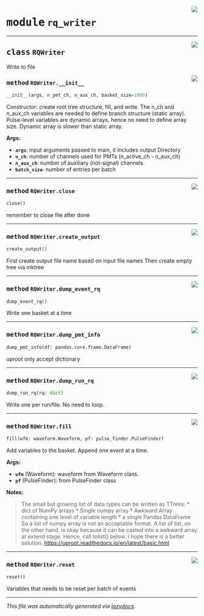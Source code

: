 <!-- markdownlint-disable -->

<a href="../../src/rq_writer.py#L0"><img align="right" style="float:right;" src="https://img.shields.io/badge/-source-cccccc?style=flat-square"></a>

# <kbd>module</kbd> `rq_writer`






---

<a href="../../src/rq_writer.py#L12"><img align="right" style="float:right;" src="https://img.shields.io/badge/-source-cccccc?style=flat-square"></a>

## <kbd>class</kbd> `RQWriter`
Write to file 

<a href="../../src/rq_writer.py#L16"><img align="right" style="float:right;" src="https://img.shields.io/badge/-source-cccccc?style=flat-square"></a>

### <kbd>method</kbd> `RQWriter.__init__`

```python
__init__(args, n_pmt_ch, n_aux_ch, basket_size=1000)
```

Constructor: create root tree structure, fill, and write. The n_ch and n_aux_ch variables are needed to define branch structure (static array). Pulse-level variables are dynamic arrays, hence no need to define array size. Dynamic array is slower than static array. 



**Args:**
 
 - <b>`args`</b>:  input arguments passed to main, it includes output Directory 
 - <b>`n_ch`</b>:  number of channels used for PMTs (n_active_ch - n_aux_ch) 
 - <b>`n_aux_ch`</b>:  number of auxiliary (not-signal) channels 
 - <b>`batch_size`</b>:  number of entries per batch 




---

<a href="../../src/rq_writer.py#L242"><img align="right" style="float:right;" src="https://img.shields.io/badge/-source-cccccc?style=flat-square"></a>

### <kbd>method</kbd> `RQWriter.close`

```python
close()
```

remember to close file after done 

---

<a href="../../src/rq_writer.py#L86"><img align="right" style="float:right;" src="https://img.shields.io/badge/-source-cccccc?style=flat-square"></a>

### <kbd>method</kbd> `RQWriter.create_output`

```python
create_output()
```

First create output file name based on input file names Then create empty tree via mktree 

---

<a href="../../src/rq_writer.py#L286"><img align="right" style="float:right;" src="https://img.shields.io/badge/-source-cccccc?style=flat-square"></a>

### <kbd>method</kbd> `RQWriter.dump_event_rq`

```python
dump_event_rq()
```

Write one basket at a time 

---

<a href="../../src/rq_writer.py#L256"><img align="right" style="float:right;" src="https://img.shields.io/badge/-source-cccccc?style=flat-square"></a>

### <kbd>method</kbd> `RQWriter.dump_pmt_info`

```python
dump_pmt_info(df: pandas.core.frame.DataFrame)
```

uproot only accept dictionary 

---

<a href="../../src/rq_writer.py#L248"><img align="right" style="float:right;" src="https://img.shields.io/badge/-source-cccccc?style=flat-square"></a>

### <kbd>method</kbd> `RQWriter.dump_run_rq`

```python
dump_run_rq(rq: dict)
```

Write one per run/file. No need to loop. 

---

<a href="../../src/rq_writer.py#L149"><img align="right" style="float:right;" src="https://img.shields.io/badge/-source-cccccc?style=flat-square"></a>

### <kbd>method</kbd> `RQWriter.fill`

```python
fill(wfm: waveform.Waveform, pf: pulse_finder.PulseFinder)
```

Add variables to the basket. Append one event at a time. 



**Args:**
 
 - <b>`wfm`</b> (Waveform):  waveform from Waveform class. 
 - <b>`pf`</b> (PulseFinder):  from PulseFinder class 



**Notes:**

> The small but growing list of data types can be written as TTrees: * dict of NumPy arrays * Single numpy array * Awkward Array containing one level of variable length * a single Pandas DataFrame 
>So a list of numpy array is not an acceptable format. A list of list, on the other hand, is okay because it can be casted into a awkward array at extend stage. Hence, call tolist() below. I hope there is a better solution. https://uproot.readthedocs.io/en/latest/basic.html 

---

<a href="../../src/rq_writer.py#L42"><img align="right" style="float:right;" src="https://img.shields.io/badge/-source-cccccc?style=flat-square"></a>

### <kbd>method</kbd> `RQWriter.reset`

```python
reset()
```

Variables that needs to be reset per batch of events 




---

_This file was automatically generated via [lazydocs](https://github.com/ml-tooling/lazydocs)._
